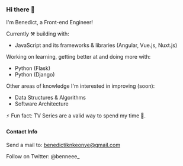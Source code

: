### Hi there 👋

I'm Benedict, a Front-end Engineer!

Currently ⚒ building with:
- JavaScript and its frameworks & libraries (Angular, Vue.js, Nuxt.js)

Working on learning, getting better at and doing more with:
- Python (Flask)
- Python (Django)

Other areas of knowledge I'm interested in improving (soon):
- Data Structures & Algorithms
- Software Architecture

⚡ Fun fact: TV Series are a valid way to spend my time 🤌.

#### Contact Info

Send a mail to: benedictiknkeonye@gmail.com

Follow on Twitter: @benneee_
